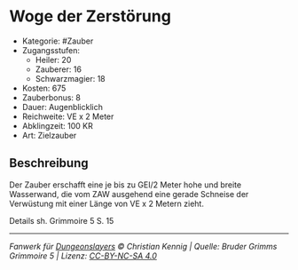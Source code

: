 # Woge der Zerstörung

- Kategorie: #Zauber
- Zugangsstufen:
  - Heiler: 20
  - Zauberer: 16
  - Schwarzmagier: 18
- Kosten: 675
- Zauberbonus: 8
- Dauer: Augenblicklich
- Reichweite: VE x 2 Meter
- Abklingzeit: 100 KR
- Art: Zielzauber

## Beschreibung

Der Zauber erschafft eine je bis zu GEI/2 Meter hohe und breite Wasserwand, die vom ZAW ausgehend eine gerade Schneise der Verwüstung mit einer Länge von VE x 2 Metern zieht.



Details sh. Grimmoire 5 S. 15

---

_Fanwerk für [Dungeonslayers](https://www.dungeonslayers.net/) © Christian Kennig | Quelle: Bruder Grimms Grimmoire 5 | Lizenz: [CC-BY-NC-SA 4.0](https://creativecommons.org/licenses/by-nc-sa/4.0/deed.de)_
